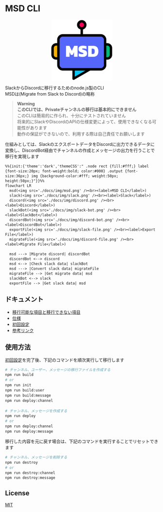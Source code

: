 # MSD CLI

<img src="./docs//img/msd.png" style="margin-left:auto; margin-right:auto; width:200px; display:block;">

SlackからDiscordに移行するためのnode.js製のCLI  
MSDは(Migrate from Slack to Discord)の略称  

> **Warning**  
> **このCLIでは、Privateチャンネルの移行は基本的にできません**  
> このCLIは簡易的に作られ、十分にテストされていません  
> 将来的にSlackやDiscordのAPIの仕様変更によって、使用できなくなる可能性があります  
> 動作の保証ができないので、利用する際は自己責任でお願いします  

仕組みとしては、SlackのエクスポートデータをDiscordに出力できるデータに変換し、DiscordBot経由でチャンネルの作成とメッセージの出力を行うことで移行を実現します  

```mermaid
%%{init:{'theme':'dark','themeCSS':" .node rect {fill:#fff;} label {font-size:20px; font-weight:bold; color:#000} .output {font-size:36px;} img {background-color:#fff; weight:50px; height:50px;}"}}%%
flowchart LR
  msd(<img src='./docs/img/msd.png' /><br><label>MSD CLI</label>)
  slack(<img src='./docs/img/slack.png' /><br><label>Slack</label>)
  discord(<img src='./docs/img/discord.png' /><br><label>Discord</label>)
  slackBot(<img src='./docs/img/slack-bot.png' /><br><label>SlackBot</label>)
  discordBot(<img src='./docs/img/discord-bot.png' /><br><label>DiscordBot</label>)
  exportFile(<img src='./docs/img/slack-file.png' /><br><label>Export File</label>)
  migrateFile(<img src='./docs/img/discord-file.png' /><br><label>Migrate File</label>)

  msd ---> |Migrate discord| discordBot
  discordBot <--> discord
  msd <--> |Check slack data| slackBot
  msd ---> |Convert slack data| migrateFile
  migrateFile --> |Get migrate data| msd
  slackBot <--> slack
  exportFile --> |Get slack data| msd
```

## ドキュメント

- [移行可能な項目と移行できない項目](./docs/migration.md)
- [仕様](./docs/specification.md)
- [初回設定](./docs/init.md)
- [参考リンク](./docs/reference.md)

## 使用方法

[初回設定](./docs/initial-setting.md)を完了後、下記のコマンドを順次実行して移行します  

```zsh
# チャンネル、ユーザー、メッセージの移行ファイルを作成する
npm run build
# or
npm run init
npm run build:user
npm run build:message
npm run deploy:channel

# チャンネル、メッセージを作成する
npm run deploy
# or
npm run deploy:channel
npm run deploy:message
```

移行した内容を元に戻す場合は、下記のコマンドを実行することでリセットできます  

```zsh
# チャンネル、メッセージを削除する
npm run destroy
# or
npm run destroy:channel
npm run destroy:message
```

## License

[MIT](https://opensource.org/licenses/MIT)
